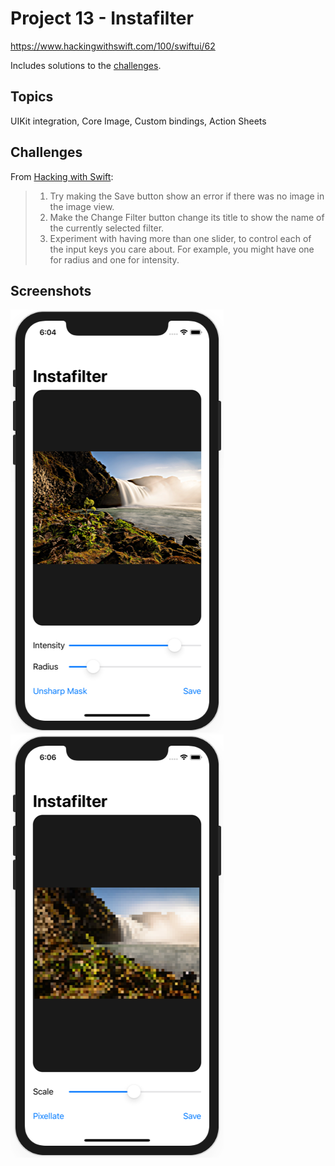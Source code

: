 # Project 13 - Instafilter

https://www.hackingwithswift.com/100/swiftui/62

Includes solutions to the [challenges](https://www.hackingwithswift.com/books/ios-swiftui/instafilter-wrap-up).

## Topics

UIKit integration, Core Image, Custom bindings, Action Sheets

## Challenges

From [Hacking with Swift](https://www.hackingwithswift.com/books/ios-swiftui/instafilter-wrap-up):

>1. Try making the Save button show an error if there was no image in the image view.
>2. Make the Change Filter button change its title to show the name of the currently selected filter.
>3. Experiment with having more than one slider, to control each of the input keys you care about. For example, you might have one for radius and one for intensity.

## Screenshots

![screenshot1](screenshots/screen01.png)
![screenshot1](screenshots/screen02.png)
